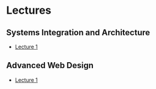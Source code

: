 # Lectures
## Systems Integration and Architecture
- [Lecture 1](sap1/1.md)
## Advanced Web Design
- [Lecture 1](adv-web-design/1.md)
